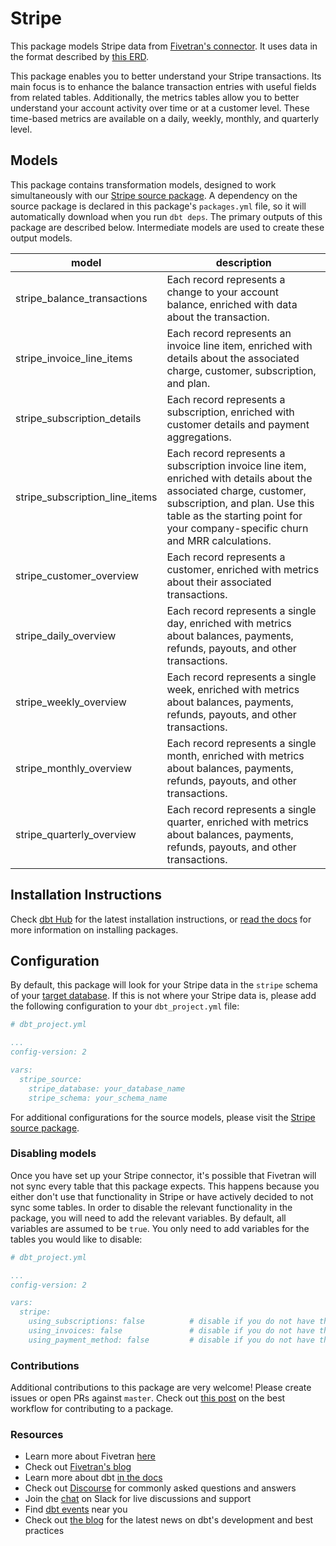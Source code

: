 # Stripe 

This package models Stripe data from [Fivetran's connector](https://fivetran.com/docs/applications/stripe). It uses data in the format described by [this ERD](https://docs.google.com/presentation/d/1nqPBWtH_h_8iVjF9-GselWhIyfLH7dgEk7P92s66eEc).

This package enables you to better understand your Stripe transactions. Its main focus is to enhance the balance transaction entries with useful fields from related tables. Additionally, the metrics tables allow you to better understand your account activity over time or at a customer level. These time-based metrics are available on a daily, weekly, monthly, and quarterly level.

## Models

This package contains transformation models, designed to work simultaneously with our [Stripe source package](https://github.com/fivetran/dbt_stripe_source). A dependency on the source package is declared in this package's `packages.yml` file, so it will automatically download when you run `dbt deps`. The primary outputs of this package are described below. Intermediate models are used to create these output models.

| **model**                          | **description**                                                                                                                                                                                                                              |
|--------------------------------|------------------------------------------------------------------------------------------------------------------------------------------------------------------------------------------------------------------------------------------|
| stripe_balance_transactions    | Each record represents a change to your account balance, enriched with data about the transaction.                                                                                                                                       |
| stripe_invoice_line_items      | Each record represents an invoice line item, enriched with details about the associated charge, customer, subscription, and plan.                                                                                                        |
| stripe_subscription_details    | Each record represents a subscription, enriched with customer details and payment aggregations.                                                                                                                                          |
| stripe_subscription_line_items | Each record represents a subscription invoice line item, enriched with details about the associated charge, customer, subscription, and plan. Use this table as the starting point for your company-specific churn and MRR calculations. |
| stripe_customer_overview       | Each record represents a customer, enriched with metrics about their associated transactions.                                                                                                                                            |
| stripe_daily_overview          | Each record represents a single day, enriched with metrics about balances, payments, refunds, payouts, and other transactions.                                                                                                           |
| stripe_weekly_overview         | Each record represents a single week, enriched with metrics about balances, payments, refunds, payouts, and other transactions.                                                                                                          |
| stripe_monthly_overview        | Each record represents a single month, enriched with metrics about balances, payments, refunds, payouts, and other transactions.                                                                                                         |
| stripe_quarterly_overview      | Each record represents a single quarter, enriched with metrics about balances, payments, refunds, payouts, and other transactions.                                                                                                       |

## Installation Instructions

Check [dbt Hub](https://hub.getdbt.com/) for the latest installation instructions, or [read the docs](https://docs.getdbt.com/docs/package-management) for more information on installing packages.

## Configuration

By default, this package will look for your Stripe data in the `stripe` schema of your [target database](https://docs.getdbt.com/docs/running-a-dbt-project/using-the-command-line-interface/configure-your-profile). If this is not where your Stripe data is, please add the following configuration to your `dbt_project.yml` file:

```yml
# dbt_project.yml

...
config-version: 2

vars:
  stripe_source:
    stripe_database: your_database_name
    stripe_schema: your_schema_name
```

For additional configurations for the source models, please visit the [Stripe source package](https://github.com/fivetran/dbt_stripe_source).

### Disabling models

Once you have set up your Stripe connector, it's possible that Fivetran will not sync every table that this package expects. This happens because you either don't use that functionality in Stripe or have actively decided to not sync some tables. In order to disable the relevant functionality in the package, you will need to add the relevant variables. By default, all variables are assumed to be `true`. You only need to add variables for the tables you would like to disable:  

```yml
# dbt_project.yml

...
config-version: 2

vars:
  stripe:
    using_subscriptions: false          # disable if you do not have the subscription table
    using_invoices: false               # disable if you do not have the invoices table
    using_payment_method: false         # disable if you do not have the payment_method and payment_method_card source tables
```

### Contributions

Additional contributions to this package are very welcome! Please create issues
or open PRs against `master`. Check out 
[this post](https://discourse.getdbt.com/t/contributing-to-a-dbt-package/657) 
on the best workflow for contributing to a package.

### Resources

- Learn more about Fivetran [here](https://fivetran.com/docs)
- Check out [Fivetran's blog](https://fivetran.com/blog)
- Learn more about dbt [in the docs](https://docs.getdbt.com/docs/introduction)
- Check out [Discourse](https://discourse.getdbt.com/) for commonly asked questions and answers
- Join the [chat](http://slack.getdbt.com/) on Slack for live discussions and support
- Find [dbt events](https://events.getdbt.com) near you
- Check out [the blog](https://blog.getdbt.com/) for the latest news on dbt's development and best practices
